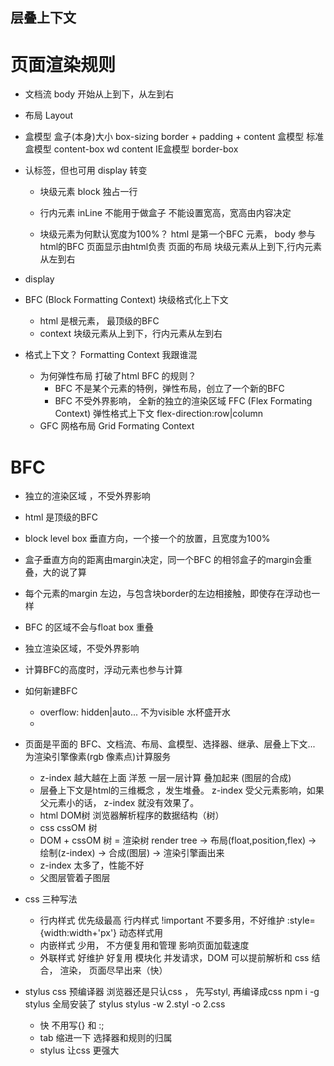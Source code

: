  ## 层叠上下文

 # 页面渲染规则
 
 - 文档流
   body 开始从上到下，从左到右

 - 布局 Layout

 - 盒模型 盒子(本身)大小
   box-sizing border + padding + content
   盒模型 
   标准盒模型 content-box  wd content
   IE盒模型 border-box

 - 认标签，但也可用 display 转变
   - 块级元素 block 独占一行
   - 行内元素 inLine 不能用于做盒子 不能设置宽高，宽高由内容决定
     
    - 块级元素为何默认宽度为100%？
      html 是第一个BFC 元素， body 参与html的BFC
       页面显示由html负责  页面的布局 块级元素从上到下,行内元素从左到右

 - display

 - BFC (Block Formatting Context) 块级格式化上下文
   - html 是根元素， 最顶级的BFC
   - context 块级元素从上到下，行内元素从左到右

 - 格式上下文？ Formatting Context 我跟谁混
   - 为何弹性布局 打破了html BFC 的规则？
     - BFC 不是某个元素的特例，弹性布局，创立了一个新的BFC
     - BFC 不受外界影响， 全新的独立的渲染区域 FFC (Flex Formating Context) 弹性格式上下文
       flex-direction:row|column
   - GFC 网格布局 Grid Formating Context

 # BFC 
   - 独立的渲染区域 ，不受外界影响
   - html 是顶级的BFC
   - block level box 垂直方向，一个接一个的放置，且宽度为100%
   - 盒子垂直方向的距离由margin决定，同一个BFC 的相邻盒子的margin会重叠，大的说了算
   - 每个元素的margin 左边，与包含块border的左边相接触，即使存在浮动也一样
   - BFC 的区域不会与float box 重叠
   - 独立渲染区域，不受外界影响
   - 计算BFC的高度时，浮动元素也参与计算

 - 如何新建BFC
   - overflow: hidden|auto...  不为visible   水杯盛开水
   - 

 
 - 页面是平面的
   BFC、文档流、布局、盒模型、选择器、继承、层叠上下文... 为渲染引擎像素(rgb 像素点)计算服务
   - z-index 越大越在上面 洋葱
   一层一层计算 叠加起来 (图层的合成)
   - 层叠上下文是html的三维概念 ，发生堆叠。 z-index 受父元素影响，如果父元素小的话，
   z-index 就没有效果了。
   - html DOM树 浏览器解析程序的数据结构（树） 
   - css cssOM 树
   - DOM + cssOM 树 = 渲染树 render tree -> 布局(float,position,flex) -> 绘制(z-index) -> 合成(图层) -> 渲染引擎画出来
   - z-index 太多了，性能不好
   - 父图层管着子图层

- css 三种写法
  - 行内样式
    优先级最高 行内样式 !important 不要多用，不好维护
    :style={width:width+'px'} 动态样式用
  - 内嵌样式
    少用， 不方便复用和管理
    影响页面加载速度
  - 外联样式
    好维护
    好复用
    模块化
    并发请求，DOM 可以提前解析和 css 结合， 渲染， 页面尽早出来（快）

- stylus
  css 预编译器
  浏览器还是只认css ， 先写styl, 再编译成css
  npm i -g stylus 全局安装了 stylus 
  stylus -w 2.styl -o 2.css
  - 快 不用写{} 和 :;
  - tab 缩进一下 选择器和规则的归属
  - stylus 让css 更强大